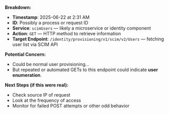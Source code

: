 
**Breakdown:**
- **Timestamp**: 2025-06-22 at 2:31 AM
- **ID**: Possibly a process or request ID
- **Service**: `scimUsers` — likely a microservice or identity component
- **Action**: `GET` — HTTP method to retrieve information
- **Target Endpoint**: `/identity/provisioning/v1/scim/v2/Users` — fetching user list via SCIM API

**Potential Concern:**
- Could be normal user provisioning...
- But repeated or automated GETs to this endpoint could indicate **user enumeration**.

**Next Steps (if this were real):**
- Check source IP of request
- Look at the frequency of access
- Monitor for failed POST attempts or other odd behavior
